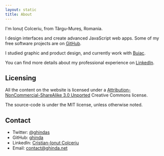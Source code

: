 ```yaml
---
layout: static
title: About
---
```


I'm Ionuț Colceriu, from Târgu-Mureș, Romania.

I design interfaces and create advanced JavaScript web apps. Some of my free software projects are on [GitHub](https://github.com/ghinda).

I studied graphic and product design, and currently work with [Buiac](http://www.buiac.com/).

You can find more details about my professional experience on [LinkedIn](http://www.linkedin.com/in/ionutcolceriu).


## Licensing

All the content on the website is licensed under a [Attribution-NonCommercial-ShareAlike 3.0 Unported](http://creativecommons.org/licenses/by-nc-sa/3.0/) Creative Commons license.

The source-code is under the MIT license, unless otherwise noted.

## Contact

* Twitter: [@ghindas](https://twitter.com/ghindas)
* GitHub: [ghinda](http://github.com/ghinda)
* LinkedIn: [Cristian-Ionut Colceriu](http://www.linkedin.com/in/ionutcolceriu)
* Email: [contact@ghinda.net](mailto:contact@ghinda.net)
